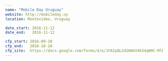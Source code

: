 ```yaml
---
name: "Mobile Day Uruguay"
website: http://mobileday.uy
location: Montevideo, Uruguay

date_start: 2016-11-12
date_end:   2016-11-12

cfp_start: 2016-09-20
cfp_end:   2016-10-10
cfp_site:  https://docs.google.com/forms/d/e/1FAIpQLSd2NAGV4k54qN9C-MlDjA-7Fwqp7wLJ_wHwp4vIOuzRxRyDAw/viewform
---
```

